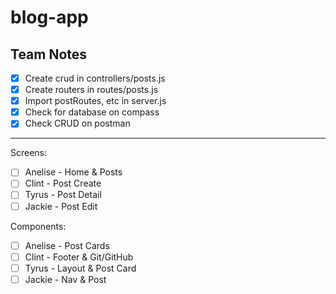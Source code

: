 # blog-app

## Team Notes

- [x] Create crud in controllers/posts.js
- [x] Create routers in routes/posts.js
- [x] Import postRoutes, etc in server.js
- [x] Check for database on compass
- [x] Check CRUD on postman

---

Screens:
- [ ] Anelise - Home & Posts
- [ ] Clint - Post Create
- [ ] Tyrus - Post Detail
- [ ] Jackie - Post Edit

Components:
- [ ] Anelise - Post Cards
- [ ] Clint - Footer & Git/GitHub
- [ ] Tyrus - Layout & Post Card
- [ ] Jackie - Nav & Post
